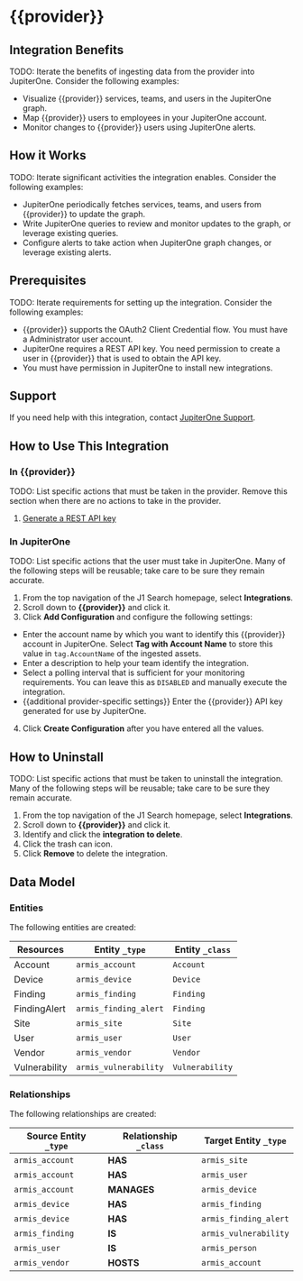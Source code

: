# {{provider}}

## Integration Benefits

TODO: Iterate the benefits of ingesting data from the provider into JupiterOne.
Consider the following examples:

- Visualize {{provider}} services, teams, and users in the JupiterOne graph.
- Map {{provider}} users to employees in your JupiterOne account.
- Monitor changes to {{provider}} users using JupiterOne alerts.

## How it Works

TODO: Iterate significant activities the integration enables. Consider the
following examples:

- JupiterOne periodically fetches services, teams, and users from {{provider}}
  to update the graph.
- Write JupiterOne queries to review and monitor updates to the graph, or
  leverage existing queries.
- Configure alerts to take action when JupiterOne graph changes, or leverage
  existing alerts.

## Prerequisites

TODO: Iterate requirements for setting up the integration. Consider the
following examples:

- {{provider}} supports the OAuth2 Client Credential flow. You must have a
  Administrator user account.
- JupiterOne requires a REST API key. You need permission to create a user in
  {{provider}} that is used to obtain the API key.
- You must have permission in JupiterOne to install new integrations.

## Support

If you need help with this integration, contact
[JupiterOne Support](https://support.jupiterone.io).

## How to Use This Integration

### In {{provider}}

TODO: List specific actions that must be taken in the provider. Remove this
section when there are no actions to take in the provider.

1. [Generate a REST API key](https://example.com/docs/generating-api-keys)

### In JupiterOne

TODO: List specific actions that the user must take in JupiterOne. Many of the
following steps will be reusable; take care to be sure they remain accurate.

1. From the top navigation of the J1 Search homepage, select **Integrations**.
2. Scroll down to **{{provider}}** and click it.
3. Click **Add Configuration** and configure the following settings:

- Enter the account name by which you want to identify this {{provider}} account
  in JupiterOne. Select **Tag with Account Name** to store this value in
  `tag.AccountName` of the ingested assets.
- Enter a description to help your team identify the integration.
- Select a polling interval that is sufficient for your monitoring requirements.
  You can leave this as `DISABLED` and manually execute the integration.
- {{additional provider-specific settings}} Enter the {{provider}} API key
  generated for use by JupiterOne.

4. Click **Create Configuration** after you have entered all the values.

## How to Uninstall

TODO: List specific actions that must be taken to uninstall the integration.
Many of the following steps will be reusable; take care to be sure they remain
accurate.

1. From the top navigation of the J1 Search homepage, select **Integrations**.
2. Scroll down to **{{provider}}** and click it.
3. Identify and click the **integration to delete**.
4. Click the trash can icon.
5. Click **Remove** to delete the integration.

<!-- {J1_DOCUMENTATION_MARKER_START} -->
<!--
********************************************************************************
NOTE: ALL OF THE FOLLOWING DOCUMENTATION IS GENERATED USING THE
"j1-integration document" COMMAND. DO NOT EDIT BY HAND! PLEASE SEE THE DEVELOPER
DOCUMENTATION FOR USAGE INFORMATION:

https://github.com/JupiterOne/sdk/blob/main/docs/integrations/development.md
********************************************************************************
-->

## Data Model

### Entities

The following entities are created:

| Resources     | Entity `_type`        | Entity `_class` |
| ------------- | --------------------- | --------------- |
| Account       | `armis_account`       | `Account`       |
| Device        | `armis_device`        | `Device`        |
| Finding       | `armis_finding`       | `Finding`       |
| FindingAlert  | `armis_finding_alert` | `Finding`       |
| Site          | `armis_site`          | `Site`          |
| User          | `armis_user`          | `User`          |
| Vendor        | `armis_vendor`        | `Vendor`        |
| Vulnerability | `armis_vulnerability` | `Vulnerability` |

### Relationships

The following relationships are created:

| Source Entity `_type` | Relationship `_class` | Target Entity `_type` |
| --------------------- | --------------------- | --------------------- |
| `armis_account`       | **HAS**               | `armis_site`          |
| `armis_account`       | **HAS**               | `armis_user`          |
| `armis_account`       | **MANAGES**           | `armis_device`        |
| `armis_device`        | **HAS**               | `armis_finding`       |
| `armis_device`        | **HAS**               | `armis_finding_alert` |
| `armis_finding`       | **IS**                | `armis_vulnerability` |
| `armis_user`          | **IS**                | `armis_person`        |
| `armis_vendor`        | **HOSTS**             | `armis_account`       |

<!--
********************************************************************************
END OF GENERATED DOCUMENTATION AFTER BELOW MARKER
********************************************************************************
-->
<!-- {J1_DOCUMENTATION_MARKER_END} -->
